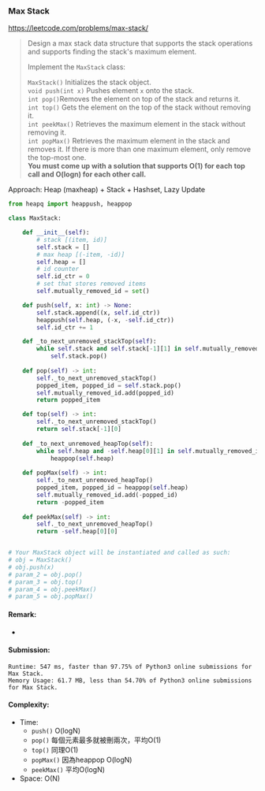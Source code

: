 ### Max Stack
https://leetcode.com/problems/max-stack/
>Design a max stack data structure that supports the stack operations and supports finding the stack's maximum element.
>
>Implement the `MaxStack` class:
>
>`MaxStack()` Initializes the stack object.\
>`void push(int x)` Pushes element `x` onto the stack.\
>`int pop()`Removes the element on top of the stack and returns it.\
>`int top()` Gets the element on the top of the stack without removing it.\
>`int peekMax()` Retrieves the maximum element in the stack without removing it.\
>`int popMax()` Retrieves the maximum element in the stack and removes it. If there is more than one maximum element, only remove the top-most one.\
>**You must come up with a solution that supports O(1) for each top call and O(logn) for each other call.**

Approach: Heap (maxheap) + Stack + Hashset, Lazy Update

```python
from heapq import heappush, heappop

class MaxStack:

    def __init__(self):
        # stack [(item, id)]
        self.stack = []
        # max heap [(-item, -id)]
        self.heap = []
        # id counter
        self.id_ctr = 0
        # set that stores removed items
        self.mutually_removed_id = set()

    def push(self, x: int) -> None:
        self.stack.append((x, self.id_ctr))
        heappush(self.heap, (-x, -self.id_ctr))
        self.id_ctr += 1

    def _to_next_unremoved_stackTop(self):
        while self.stack and self.stack[-1][1] in self.mutually_removed_id:
            self.stack.pop()
        
    def pop(self) -> int:
        self._to_next_unremoved_stackTop()
        popped_item, popped_id = self.stack.pop()
        self.mutually_removed_id.add(popped_id)
        return popped_item

    def top(self) -> int:
        self._to_next_unremoved_stackTop()
        return self.stack[-1][0]
        
    def _to_next_unremoved_heapTop(self):
        while self.heap and -self.heap[0][1] in self.mutually_removed_id:
            heappop(self.heap)
            
    def popMax(self) -> int:
        self._to_next_unremoved_heapTop()
        popped_item, popped_id = heappop(self.heap)
        self.mutually_removed_id.add(-popped_id)
        return -popped_item 
        
    def peekMax(self) -> int:
        self._to_next_unremoved_heapTop()
        return -self.heap[0][0]


# Your MaxStack object will be instantiated and called as such:
# obj = MaxStack()
# obj.push(x)
# param_2 = obj.pop()
# param_3 = obj.top()
# param_4 = obj.peekMax()
# param_5 = obj.popMax()
```
#### Remark:
- 
#### Submission:
```
Runtime: 547 ms, faster than 97.75% of Python3 online submissions for Max Stack.
Memory Usage: 61.7 MB, less than 54.70% of Python3 online submissions for Max Stack.
```
#### Complexity:
- Time:
  - `push()` O(logN)
  - `pop()` 每個元素最多就被刪兩次，平均O(1)
  - `top()` 同理O(1)
  - `popMax()` 因為heappop O(logN)
  - `peekMax()` 平均O(logN)
- Space: O(N)
